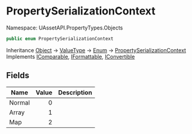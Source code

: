 # PropertySerializationContext

Namespace: UAssetAPI.PropertyTypes.Objects

```csharp
public enum PropertySerializationContext
```

Inheritance [Object](https://docs.microsoft.com/en-us/dotnet/api/system.object) → [ValueType](https://docs.microsoft.com/en-us/dotnet/api/system.valuetype) → [Enum](https://docs.microsoft.com/en-us/dotnet/api/system.enum) → [PropertySerializationContext](./uassetapi.propertytypes.objects.propertyserializationcontext.md)<br>
Implements [IComparable](https://docs.microsoft.com/en-us/dotnet/api/system.icomparable), [IFormattable](https://docs.microsoft.com/en-us/dotnet/api/system.iformattable), [IConvertible](https://docs.microsoft.com/en-us/dotnet/api/system.iconvertible)

## Fields

| Name | Value | Description |
| --- | --: | --- |
| Normal | 0 |  |
| Array | 1 |  |
| Map | 2 |  |
